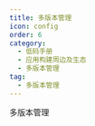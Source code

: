 ```yaml
---
title: 多版本管理
icon: config
order: 6
category:
  - 低码手册
  - 应用构建周边及生态
  - 多版本管理
tag:
  - 多版本管理
---
```


多版本管理




